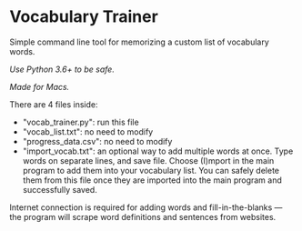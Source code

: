 # Vocabulary Trainer
Simple command line tool for memorizing a custom list of vocabulary words.

*Use Python 3.6+ to be safe.*

*Made for Macs.*

There are 4 files inside:
- "vocab_trainer.py": run this file
- "vocab_list.txt": no need to modify
- "progress_data.csv": no need to modify
- "import_vocab.txt": an optional way to add multiple words at once. Type words on separate lines, and save file. Choose (I)mport in the main program to add them into your vocabulary list. You can safely delete them from this file once they are imported into the main program and successfully saved.

Internet connection is required for adding words and fill-in-the-blanks — the program will scrape word definitions and sentences from websites.
